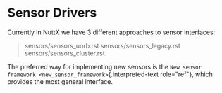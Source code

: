 Sensor Drivers
==============

Currently in NuttX we have 3 different approaches to sensor interfaces:

> sensors/sensors\_uorb.rst sensors/sensors\_legacy.rst
> sensors/sensors\_cluster.rst

The preferred way for implementing new sensors is the
`New sensor framework <new_sensor_framework>`{.interpreted-text
role="ref"}, which provides the most general interface.
